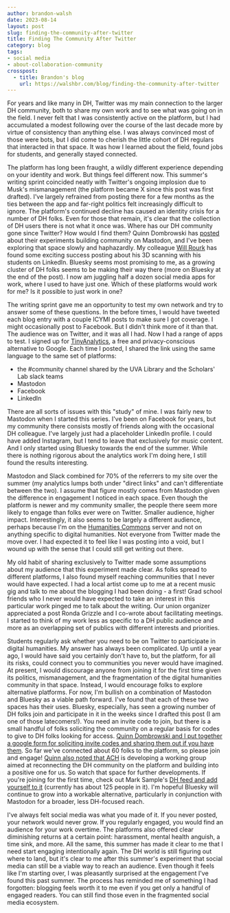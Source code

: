```yaml
---
author: brandon-walsh
date: 2023-08-14
layout: post
slug: finding-the-community-after-twitter
title: Finding The Community After Twitter
category: blog
tags:
- social media
- about-collaboration-community
crosspost:
  - title: Brandon's blog
    url: https://walshbr.com/blog/finding-the-community-after-twitter
---
```


For years and like many in DH, Twitter was my main connection to the larger DH community, both to share my own work and to see what was going on in the field. I never felt that I was consistently active on the platform, but I had accumulated a modest following over the course of the last decade more by virtue of consistency than anything else. I was always convinced most of those were bots, but I did come to cherish the little cohort of DH regulars that interacted in that space. It was how I learned about the field, found jobs for students, and generally stayed connected. 

The platform has long been fraught, a wildly different experience depending on your identity and work. But things feel different now. This summer's writing sprint coincided neatly with Twitter's ongoing implosion due to Musk's mismanagement (the platform became X since this post was first drafted). I've largely refrained from posting there for a few months as the ties between the app and far-right politics felt increasingly difficult to ignore. The platform's continued decline has caused an identity crisis for a number of DH folks. Even for those that remain, it's clear that the collection of DH users there is not what it once was. Where has our DH community gone since Twitter? How would I find them? Quinn Dombrowski has [posted](https://quinndombrowski.com/blog/2022/11/30/month-mastodon-what-are-we-doing/) about their experiments building community on Mastodon, and I've been exploring that space slowly and haphazardly. My colleague [Will Rourk](https://scholarslab.lib.virginia.edu/people/will-rourk/) has found some exciting success posting about his 3D scanning with his students on LinkedIn. Bluesky seems most promising to me, as a growing cluster of DH folks seems to be making their way there (more on Bluesky at the end of the post). I now am juggling half a dozen social media apps for work, where I used to have just one. Which of these platforms would work for me? Is it possible to just work in one?

The writing sprint gave me an opportunity to test my own network and try to answer some of these questions. In the before times, I would have tweeted each blog entry with a couple ICYMI posts to make sure I got coverage. I might occasionally post to Facebook. But I didn't think more of it than that. The audience was on Twitter, and it was all I had. Now I had a range of apps to test. I signed up for [TinyAnalytics](https://tinyanalytics.io/), a free and privacy-conscious alternative to Google. Each time I posted, I shared the link using the same language to the same set of platforms:

* the #community channel shared by the UVA Library and the Scholars' Lab slack teams
* Mastodon
* Facebook
* LinkedIn

There are all sorts of issues with this "study" of mine. I was fairly new to Mastodon when I started this series. I've been on Facebook for years, but my community there consists mostly of friends along with the occasional DH colleague. I've largely just had a placeholder LinkedIn profile. I could have added Instagram, but I tend to leave that exclusively for music content. And I only started using Bluesky towards the end of the summer. While there is nothing rigorous about the analytics work I'm doing here, I still found the results interesting. 

Mastodon and Slack combined for 70% of the referrers to my site over the summer (my analytics lumps both under "direct links" and can't differentiate between the two). I assume that figure mostly comes from Mastodon given the difference in engagement I noticed in each space. Even though the platform is newer and my community smaller, the people there seem more likely to engage than folks ever were on Twitter. Smaller audience, higher impact. Interestingly, it also seems to be largely a different audience, perhaps because I'm on the [Humanities Commons](https://hcommons.social/) server and not on anything specific to digital humanities. Not everyone from Twitter made the move over. I had expected it to feel like I was posting into a void, but I wound up with the sense that I could still get writing out there. 

My old habit of sharing exclusively to Twitter made some assumptions about my audience that this experiment made clear. As folks spread to different platforms, I also found myself reaching communities that I never would have expected. I had a local artist come up to me at a recent music gig and talk to me about the blogging I had been doing - a first! Grad school friends who I never would have expected to take an interest in this particular work pinged me to talk about the writing. Our union organizer appreciated a post Ronda Grizzle and I co-wrote about facilitating meetings. I started to think of my work less as specific to a DH public audience and more as an overlapping set of publics with different interests and priorities. 

Students regularly ask whether you need to be on Twitter to participate in digital humanities. My answer has always been complicated. Up until a year ago, I would have said you certainly don't have to, but the platform, for all its risks, could connect you to communities you never would have imagined. At present, I would discourage anyone from joining it for the first time given its politics, mismanagement, and the fragmentation of the digital humanities community in that space. Instead, I would encourage folks to explore alternative platforms. For now, I'm bullish on a combination of Mastodon and Bluesky as a viable path forward. I've found that each of these two spaces has their uses. Bluesky, especially, has seen a growing number of DH folks join and participate in it in the weeks since I drafted this post (I am one of those latecomers!). You need an invite code to join, but there is a small handful of folks soliciting the community on a regular basis for codes to give to DH folks looking for access. [Quinn Dombrowski and I put together a google form for soliciting invite codes and sharing them out if you have them](https://forms.gle/HZaQj2NcLtdyiGBi9). So far we've connected about 60 folks to the platform, so please join and engage! [Quinn also noted that ACH](https://bsky.app/profile/quinnanya.bsky.social/post/3k4khvtzlau2q) is developing a working group aimed at reconnecting the DH community on the platform and building into a positive one for us. So watch that space for further developments. If you're joining for the first time, check out Mark Sample's [DH feed and add yourself to it](https://bsky.app/profile/samplereality.bsky.social/post/3k42msc4nrb2i) (currently has about 125 people in it). I'm hopeful Bluesky will continue to grow into a workable alternative, particularly in conjunction with Mastodon for a broader, less DH-focused reach.

I've always felt social media was what you made of it. If you never posted, your network would never grow. If you regularly engaged, you would find an audience for your work overtime. The platforms also offered clear diminishing returns at a certain point: harassment, mental health anguish, a time sink, and more. All the same, this summer has made it clear to me that I need start engaging intentionally again. The DH world is still figuring out where to land, but it's clear to me after this summer's experiment that social media can still be a viable way to reach an audience. Even though it feels like I'm starting over, I was pleasantly surprised at the engagement I've found this past summer. The process has reminded me of something I had forgotten: blogging feels worth it to me even if you get only a handful of engaged readers. You can still find those even in the fragmented social media ecosystem.